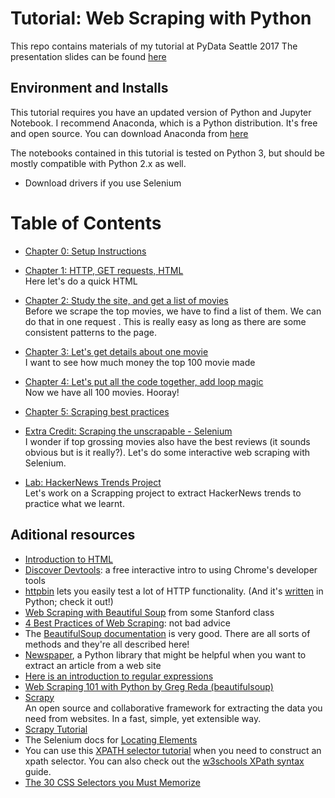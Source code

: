 # Tutorial: Web Scraping with Python

This repo contains materials of my tutorial at PyData Seattle 2017
The presentation slides can be found [here](https://docs.google.com/presentation/d/1HqOCyDjScsgsYhmPp2K4O_VN8vPzKUs5Tc3k8TyKRNA/edit?usp=sharing)


## Environment and Installs

This tutorial requires you have an updated version of Python and Jupyter Notebook. I recommend Anaconda, which is a Python distribution. It's free and open source. You can download Anaconda from [here](https://www.continuum.io/downloads)

The notebooks contained in this tutorial is tested on Python 3, but should be mostly compatible with Python 2.x as well.

* Download drivers if you use Selenium

# Table of Contents

* [Chapter 0: Setup Instructions](notebooks/00.Check-Environment.ipynb)

* [Chapter 1: HTTP, GET requests, HTML](notebooks/01.HTML-Refresher.ipynb)   
  Here let's do a quick HTML

* [Chapter 2: Study the site, and get a list of movies](notebooks/02.Parse-HTML-with-BeautifulSoup-Top-Movies.ipynb)  
  Before we scrape the top movies, we have to find a list of them. We can do that in one request . This is really easy as long as there are some consistent patterns to the page.

* [Chapter 3: Let's get details about one movie](notebooks/03.BeautifulSoup-with-all-the-Details.ipynb)  
  I want to see how much money the top 100 movie made

* [Chapter 4: Let's put all the code together, add loop magic](notebooks/04.Putting-it-all-together-Scraping-all-relevant-movies.ipynb)  
  Now we have all 100 movies. Hooray!

* [Chapter 5: Scraping best practices](notebooks/05.Web-Scraping-Best-Practices.ipynb)

* [Extra Credit: Scraping the unscrapable - Selenium](notebooks/06.Extra-Credit-Scraping-the-unscrapable.ipynb)   
  I wonder if top grossing movies also have the best reviews (it sounds obvious but is it really?). Let's do some interactive web scraping with Selenium.

* [Lab: HackerNews Trends Project](notebooks/Lab-Scrape-HackerNews.ipynb)  
  Let's work on a Scrapping project to extract HackerNews trends to practice what we learnt.


## Aditional resources

* [Introduction to HTML](https://developer.mozilla.org/en-US/docs/Web/Guide/HTML/Introduction
)
* [Discover Devtools](http://discover-devtools.codeschool.com/): a free interactive intro to using Chrome's developer tools
* [httpbin](http://httpbin.org/) lets you easily test a lot of HTTP functionality. (And it's [written](https://github.com/Runscope/httpbin) in Python; check it out!)
* [Web Scraping with Beautiful Soup](http://web.stanford.edu/~zlotnick/TextAsData/Web_Scraping_with_Beautiful_Soup.html) from some Stanford class
* [4 Best Practices of Web Scraping](http://scraping.pro/basic-web-scraping-principles/): not bad advice
* The [BeautifulSoup documentation](http://www.crummy.com/software/BeautifulSoup/bs4/doc/) is very good. There are all sorts of methods and they're all described here!
* [Newspaper](http://newspaper.readthedocs.org/), a Python library that might be helpful when you want to extract an article from a web site
* [Here is an introduction to regular expressions](http://www.diveintopython.net/regular_expressions/)
* [Web Scraping 101 with Python by Greg Reda (beautifulsoup)](http://www.gregreda.com/2013/03/03/web-scraping-101-with-python/)
* [Scrapy](http://scrapy.org/)  
An open source and collaborative framework for extracting the data you need from websites.  In a fast, simple, yet extensible way.  
* [Scrapy Tutorial](http://doc.scrapy.org/en/latest/intro/tutorial.html)
* The Selenium docs for [Locating Elements](http://selenium-python.readthedocs.org/locating-elements.html)
* You can use this [XPATH selector tutorial](http://zvon.org/comp/r/tut-XPath_1.html) when you need to construct an xpath selector. You can also check out the [w3schools XPath syntax](http://www.w3schools.com/xpath/xpath_syntax.asp) guide.
* [The 30 CSS Selectors you Must Memorize](http://code.tutsplus.com/tutorials/the-30-css-selectors-you-must-memorize--net-16048)

